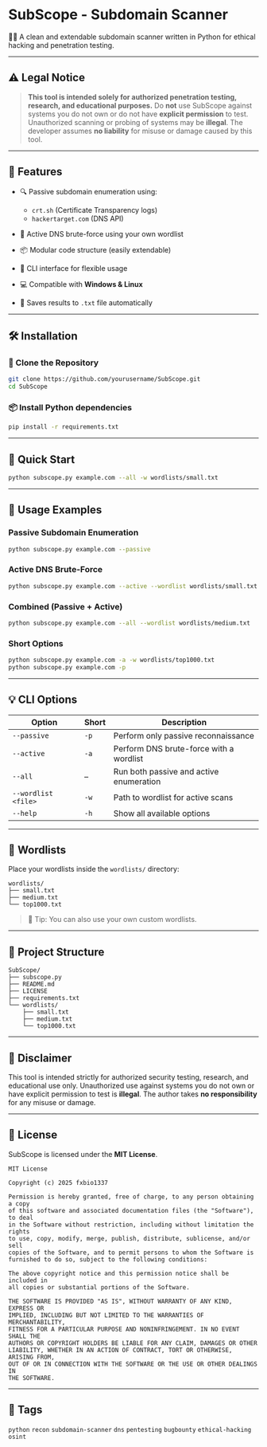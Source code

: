 # SubScope - Subdomain Scanner

🕵️‍♂️ A clean and extendable subdomain scanner written in Python for ethical hacking and penetration testing.

---

## ⚠️ Legal Notice

> **This tool is intended solely for authorized penetration testing, research, and educational purposes.**
> Do **not** use SubScope against systems you do not own or do not have **explicit permission** to test.
> Unauthorized scanning or probing of systems may be **illegal**.
> The developer assumes **no liability** for misuse or damage caused by this tool.

---

## 🔧 Features

* 🔍 Passive subdomain enumeration using:

  * `crt.sh` (Certificate Transparency logs)
  * `hackertarget.com` (DNS API)
* 🚀 Active DNS brute-force using your own wordlist
* 📦 Modular code structure (easily extendable)
* 🧠 CLI interface for flexible usage
* 💻 Compatible with **Windows & Linux**
* 📝 Saves results to `.txt` file automatically

---

## 🛠️ Installation

### 🔁 Clone the Repository

```bash
git clone https://github.com/yourusername/SubScope.git
cd SubScope
```

### 📦 Install Python dependencies

```bash
pip install -r requirements.txt
```
---

## 🚀 Quick Start

```bash
python subscope.py example.com --all -w wordlists/small.txt
```

---

## 📘 Usage Examples

### Passive Subdomain Enumeration

```bash
python subscope.py example.com --passive
```

### Active DNS Brute-Force

```bash
python subscope.py example.com --active --wordlist wordlists/small.txt
```

### Combined (Passive + Active)

```bash
python subscope.py example.com --all --wordlist wordlists/medium.txt
```

### Short Options

```bash
python subscope.py example.com -a -w wordlists/top1000.txt
python subscope.py example.com -p
```

---

## 💡 CLI Options

| Option              | Short | Description                             |
| ------------------- | ----- | --------------------------------------- |
| `--passive`         | `-p`  | Perform only passive reconnaissance     |
| `--active`          | `-a`  | Perform DNS brute-force with a wordlist |
| `--all`             | –     | Run both passive and active enumeration |
| `--wordlist <file>` | `-w`  | Path to wordlist for active scans       |
| `--help`            | `-h`  | Show all available options              |

---

## 📂 Wordlists

Place your wordlists inside the `wordlists/` directory:

```
wordlists/
├── small.txt
├── medium.txt
└── top1000.txt
```

> 🔑 Tip: You can also use your own custom wordlists.

---

## 📁 Project Structure

```
SubScope/
├── subscope.py
├── README.md
├── LICENSE
├── requirements.txt
└── wordlists/
    ├── small.txt
    ├── medium.txt
    └── top1000.txt
```

---

## 🧪 Disclaimer

This tool is intended strictly for authorized security testing, research, and educational use only.
Unauthorized use against systems you do not own or have explicit permission to test is **illegal**.
The author takes **no responsibility** for any misuse or damage.

---

## 📜 License

SubScope is licensed under the **MIT License**.

```
MIT License

Copyright (c) 2025 fxbio1337

Permission is hereby granted, free of charge, to any person obtaining a copy  
of this software and associated documentation files (the "Software"), to deal  
in the Software without restriction, including without limitation the rights  
to use, copy, modify, merge, publish, distribute, sublicense, and/or sell  
copies of the Software, and to permit persons to whom the Software is  
furnished to do so, subject to the following conditions:

The above copyright notice and this permission notice shall be included in  
all copies or substantial portions of the Software.

THE SOFTWARE IS PROVIDED "AS IS", WITHOUT WARRANTY OF ANY KIND, EXPRESS OR  
IMPLIED, INCLUDING BUT NOT LIMITED TO THE WARRANTIES OF MERCHANTABILITY,  
FITNESS FOR A PARTICULAR PURPOSE AND NONINFRINGEMENT. IN NO EVENT SHALL THE  
AUTHORS OR COPYRIGHT HOLDERS BE LIABLE FOR ANY CLAIM, DAMAGES OR OTHER  
LIABILITY, WHETHER IN AN ACTION OF CONTRACT, TORT OR OTHERWISE, ARISING FROM,  
OUT OF OR IN CONNECTION WITH THE SOFTWARE OR THE USE OR OTHER DEALINGS IN  
THE SOFTWARE.
```

---

## 🔗 Tags

`python` `recon` `subdomain-scanner` `dns` `pentesting` `bugbounty` `ethical-hacking` `osint`
